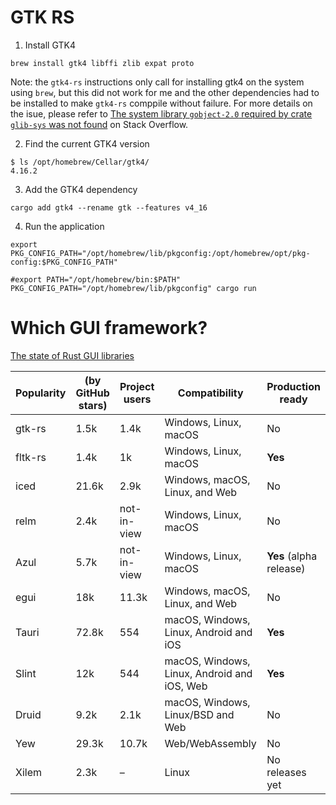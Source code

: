 # GTK RS
1. Install GTK4
```
brew install gtk4 libffi zlib expat proto

```
Note: the `gtk4-rs` instructions only call for installing gtk4 on the system using `brew`, but this did not work for me and the other dependencies had to be installed to make `gtk4-rs` comppile without failure. For more details on the isue, please refer to [The system library `gobject-2.0` required by crate `glib-sys` was not found](https://stackoverflow.com/questions/79044934/the-system-library-gobject-2-0-required-by-crate-glib-sys-was-not-found/79047863#79047863) on Stack Overflow.

2. Find the current GTK4 version
```
$ ls /opt/homebrew/Cellar/gtk4/
4.16.2
```
3. Add the GTK4 dependency
```
cargo add gtk4 --rename gtk --features v4_16
```
4. Run the application
```
export PKG_CONFIG_PATH="/opt/homebrew/lib/pkgconfig:/opt/homebrew/opt/pkg-config:$PKG_CONFIG_PATH"

#export PATH="/opt/homebrew/bin:$PATH"
PKG_CONFIG_PATH="/opt/homebrew/lib/pkgconfig" cargo run
```


# Which GUI framework?
[The state of Rust GUI libraries](https://blog.logrocket.com/state-rust-gui-libraries/#comparing-rust-gui-libraries)

| Popularity | (by GitHub stars) | Project users | Compatibility | Production ready |
| ---------- | ----------------- | ------------- | ------------- | ---------------- |
| gtk-rs | 1.5k | 1.4k | Windows, Linux, macOS | No |
| fltk-rs | 1.4k | 1k | Windows, Linux, macOS | **Yes** |
| iced | 21.6k | 2.9k | Windows, macOS, Linux, and Web | No |
| relm | 2.4k | not-in-view | Windows, Linux, macOS | No |
| Azul | 5.7k | not-in-view | Windows, Linux, macOS | **Yes** (alpha release) |
| egui | 18k | 11.3k | Windows, macOS, Linux, and Web | No |
| Tauri | 72.8k | 554 | macOS, Windows, Linux, Android and iOS | **Yes** |
| Slint | 12k | 544 | macOS, Windows, Linux, Android and iOS, Web | **Yes** |
| Druid | 9.2k | 2.1k | macOS, Windows, Linux/BSD and Web | No |
| Yew | 29.3k | 10.7k | Web/WebAssembly | No |
| Xilem | 2.3k|–|Linux | No releases yet |